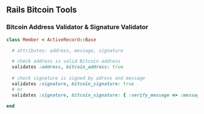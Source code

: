 ## Rails Bitcoin Tools

### Bitcoin Address Validator & Signature Validator
````ruby
class Member < ActiveRecord::Base

  # attributes: address, message, signature

  # check address is valid Bitcoin address
  validates :address, bitcoin_address: true
  
  # check signature is signed by adress and message
  validates :signature, bitcoin_signature: true
  # or 
  validates :signature, bitcoin_signature: { :verify_message => :message_attr, :verify_address => :address_attr }

end
````
